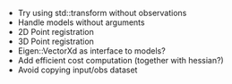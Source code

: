 - Try using std::transform without observations
- Handle models without arguments
- 2D Point registration
- 3D Point registration
- Eigen::VectorXd as interface to models?
- Add efficient cost computation (together with hessian?)
- Avoid copying input/obs dataset